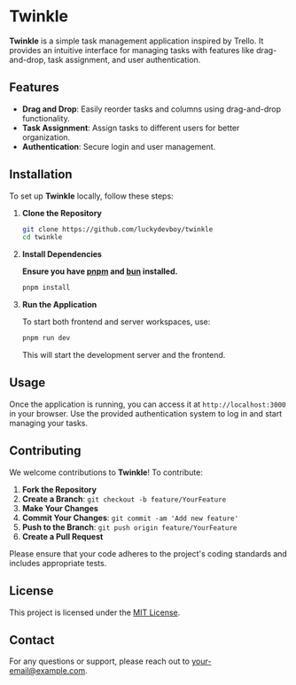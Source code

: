 # Twinkle

**Twinkle** is a simple task management application inspired by Trello. It provides an intuitive interface for managing tasks with features like drag-and-drop, task assignment, and user authentication.

## Features

- **Drag and Drop**: Easily reorder tasks and columns using drag-and-drop functionality.
- **Task Assignment**: Assign tasks to different users for better organization.
- **Authentication**: Secure login and user management.

## Installation

To set up **Twinkle** locally, follow these steps:

1. **Clone the Repository**

   ```bash
   git clone https://github.com/luckydevboy/twinkle
   cd twinkle
   ```

2. **Install Dependencies**

   **Ensure you have [pnpm](https://pnpm.io) and [bun](https://bun.sh/) installed.**

   ```bash
   pnpm install
   ```

3. **Run the Application**

   To start both frontend and server workspaces, use:

   ```bash
   pnpm run dev
   ```

   This will start the development server and the frontend.

## Usage

Once the application is running, you can access it at `http://localhost:3000` in your browser. Use the provided authentication system to log in and start managing your tasks.

## Contributing

We welcome contributions to **Twinkle**! To contribute:

1. **Fork the Repository**
2. **Create a Branch**: `git checkout -b feature/YourFeature`
3. **Make Your Changes**
4. **Commit Your Changes**: `git commit -am 'Add new feature'`
5. **Push to the Branch**: `git push origin feature/YourFeature`
6. **Create a Pull Request**

Please ensure that your code adheres to the project's coding standards and includes appropriate tests.

## License

This project is licensed under the [MIT License](LICENSE).

## Contact

For any questions or support, please reach out to [your-email@example.com](mailto:mrghasemi1992@gmail.com).
